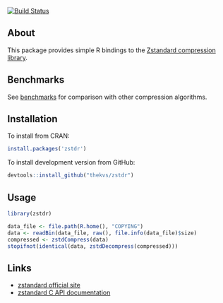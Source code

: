 
[![Build Status](https://travis-ci.org/thekvs/zstdr.svg?branch=master)](https://travis-ci.org/thekvs/zstdr)

About
-----

This package provides simple R bindings to the [Zstandard compression library](http://facebook.github.io/zstd/).

Benchmarks
----------

See [benchmarks](Benchmarks.md) for comparison with other compression algorithms.

Installation
------------

To install from CRAN:

``` r
install.packages('zstdr')
```

To install development version from GitHub:

``` r
devtools::install_github("thekvs/zstdr")
```

Usage
-----

``` r
library(zstdr)

data_file <- file.path(R.home(), "COPYING")
data <- readBin(data_file, raw(), file.info(data_file)$size)
compressed <- zstdCompress(data)
stopifnot(identical(data, zstdDecompress(compressed)))
```

Links
-----

-   [zstandard official site](http://facebook.github.io/zstd/)
-   [zstandard C API documentation](http://facebook.github.io/zstd/zstd_manual.html)
